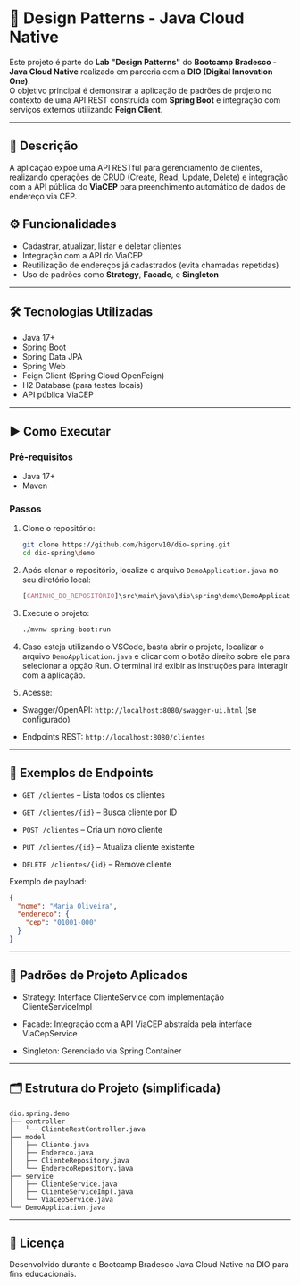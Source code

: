 # 🧩 Design Patterns - Java Cloud Native

Este projeto é parte do **Lab "Design Patterns"** do **Bootcamp Bradesco - Java Cloud Native** realizado em parceria com a **DIO (Digital Innovation One)**.  
O objetivo principal é demonstrar a aplicação de padrões de projeto no contexto de uma API REST construída com **Spring Boot** e integração com serviços externos utilizando **Feign Client**.

---

## 📌 Descrição

A aplicação expõe uma API RESTful para gerenciamento de clientes, realizando operações de CRUD (Create, Read, Update, Delete) e integração com a API pública do **ViaCEP** para preenchimento automático de dados de endereço via CEP.



## ⚙️ Funcionalidades

- Cadastrar, atualizar, listar e deletar clientes
- Integração com a API do ViaCEP
- Reutilização de endereços já cadastrados (evita chamadas repetidas)
- Uso de padrões como **Strategy**, **Facade**, e **Singleton**

---

## 🛠️ Tecnologias Utilizadas

- Java 17+
- Spring Boot
- Spring Data JPA
- Spring Web
- Feign Client (Spring Cloud OpenFeign)
- H2 Database (para testes locais)
- API pública ViaCEP

---

## ▶️ Como Executar

### Pré-requisitos

- Java 17+
- Maven

### Passos

1. Clone o repositório:

   ```bash
   git clone https://github.com/higorv10/dio-spring.git
   cd dio-spring\demo

   ```
2. Após clonar o repositório, localize o arquivo `DemoApplication.java` no seu diretório local:
   ```css
   [CAMINHO_DO_REPOSITÓRIO]\src\main\java\dio\spring\demo\DemoApplication.java
   ```

2. Execute o projeto:

   ```bash
   ./mvnw spring-boot:run
   ```

3. Caso esteja utilizando o VSCode, basta abrir o projeto, localizar o arquivo `DemoApplication.java` e clicar com o botão direito sobre ele para selecionar a opção Run. O terminal irá exibir as instruções para interagir com a aplicação.

4. Acesse:

  - Swagger/OpenAPI: `http://localhost:8080/swagger-ui.html` (se configurado)

  - Endpoints REST: `http://localhost:8080/clientes`


---

## 🔗 Exemplos de Endpoints
  - `GET /clientes` – Lista todos os clientes

  - `GET /clientes/{id}` – Busca cliente por ID

  - `POST /clientes` – Cria um novo cliente

  - `PUT /clientes/{id}` – Atualiza cliente existente

  - `DELETE /clientes/{id}` – Remove cliente

Exemplo de payload:

```json
{
  "nome": "Maria Oliveira",
  "endereco": {
    "cep": "01001-000"
  }
}

```
---

## 🧠 Padrões de Projeto Aplicados

  - Strategy: Interface ClienteService com implementação ClienteServiceImpl

  - Facade: Integração com a API ViaCEP abstraída pela interface ViaCepService

  - Singleton: Gerenciado via Spring Container

---

## 🗂️ Estrutura do Projeto (simplificada)

```
dio.spring.demo
├── controller
│   └── ClienteRestController.java
├── model
│   ├── Cliente.java
│   ├── Endereco.java
│   ├── ClienteRepository.java
│   └── EnderecoRepository.java
├── service
│   ├── ClienteService.java
│   ├── ClienteServiceImpl.java
│   └── ViaCepService.java
└── DemoApplication.java

```
---

## 📄 Licença
Desenvolvido durante o Bootcamp Bradesco Java Cloud Native na DIO para fins educacionais.










